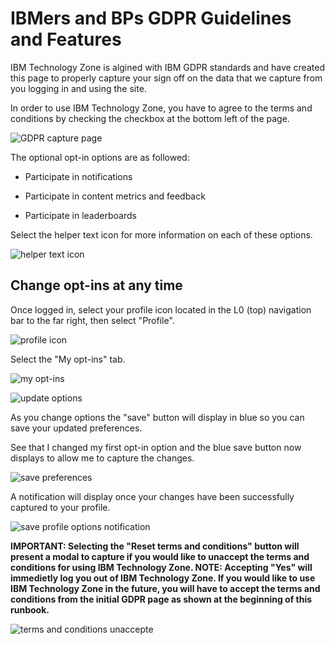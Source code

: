 # IBMers and BPs GDPR Guidelines and Features

IBM Technology Zone is algined with IBM GDPR standards and have created this page to properly capture your sign off on the data that we capture from you logging in and using the site.

In order to use IBM Technology Zone, you have to agree to the terms and conditions by checking the checkbox at the bottom left of the page.

![GDPR capture page](https://github.com/IBM/itz-support-public/blob/main/IBM-Technology-Zone/IBM-Technology-Zone-Runbooks/Images/terms%20and%20conditions-gdpr%20page.png)

The optional opt-in options are as followed: 

- Participate in notifications

- Participate in content metrics and feedback

- Participate in leaderboards

Select the helper text icon for more information on each of these options.

![helper text icon](https://github.com/IBM/itz-support-public/blob/main/IBM-Technology-Zone/IBM-Technology-Zone-Runbooks/Images/select%20the%20helper%20.png)


## Change opt-ins at any time


Once logged in, select your profile icon located in the L0 (top) navigation bar to the far right, then select "Profile". 

![profile icon](https://github.com/IBM/itz-support-public/blob/main/IBM-Technology-Zone/IBM-Technology-Zone-Runbooks/Images/profile%20icon-%20profile.png)

Select the "My opt-ins" tab.

![my opt-ins](https://github.com/IBM/itz-support-public/blob/main/IBM-Technology-Zone/IBM-Technology-Zone-Runbooks/Images/My%20opt-ins.png)


![update options](https://github.com/IBM/itz-support-public/blob/main/IBM-Technology-Zone/IBM-Technology-Zone-Runbooks/Images/update%20options.png)

As you change options the "save" button will display in blue so you can save your updated preferences.

See that I changed my first opt-in option and the blue save button now displays to allow me to capture the changes. 

![save preferences](https://github.com/IBM/itz-support-public/blob/main/IBM-Technology-Zone/IBM-Technology-Zone-Runbooks/Images/update%20and%20save%20preferences.png)

A notification will display once your changes have been successfully captured to your profile. 

![save profile options notification](https://github.com/IBM/itz-support-public/blob/main/IBM-Technology-Zone/IBM-Technology-Zone-Runbooks/Images/save%20notification%20on%20opt%20in%20options.png)

**IMPORTANT: Selecting the "Reset terms and conditions" button will present a modal to capture if you would like to unaccept the terms and conditions for using IBM Technology Zone. NOTE: Accepting "Yes" will immedietly log you out of IBM Technology Zone. If you would like to use IBM Technology Zone in the future, you will have to accept the terms and conditions from the initial GDPR page as shown at the beginning of this runbook.**

![terms and conditions unaccepte](https://github.com/IBM/itz-support-public/blob/main/IBM-Technology-Zone/IBM-Technology-Zone-Runbooks/Images/Terms%20and%20conditions%20modal%20unnaccept.png)


